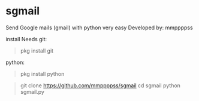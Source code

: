 # sgmail
Send Google mails (gmail) with python very easy
Developed by: mmppppss

install
Needs 
git: 
>pkg install git

python:

>pkg install python

>git clone https://github.com/mmppppss/sgmail
>cd sgmail
>python sgmail.py


